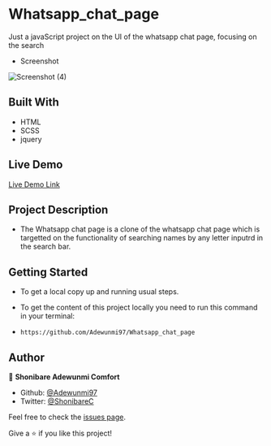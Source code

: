 # Whatsapp_chat_page
Just a javaScript project on the UI of the whatsapp chat page, focusing on the search 

* Screenshot

![Screenshot (4)](https://user-images.githubusercontent.com/60876346/236550468-b2261964-36ee-4b98-a4b9-a28627df1608.png)

## Built With

* HTML
* SCSS
* jquery


## Live Demo

[Live Demo Link](https://raw.githack.com/Adewunmi97/Whatsapp_chat_page/feature/index.html)


## Project Description

* The Whatsapp chat page is a clone of the whatsapp chat page which is targetted on the functionality of searching names by any letter inputrd in the search bar.

## Getting Started

* To get a local copy up and running usual steps.

* To get the content of this project locally you need to run this command in your terminal:

- `https://github.com/Adewunmi97/Whatsapp_chat_page`


## Author
👤 **Shonibare Adewunmi Comfort**

- Github: [@Adewunmi97](https://github.com/Adewunmi97)
- Twitter: [@ShonibareC](https://twitter.com/ShonibareC)

Feel free to check the [issues page](../../issues/).

Give a ⭐️ if you like this project!

